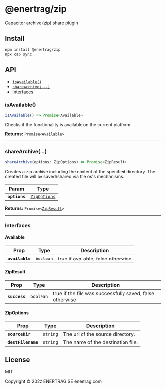 # @enertrag/zip

Capacitor archive (zip) share plugin

## Install

```bash
npm install @enertrag/zip
npx cap sync
```

## API

<docgen-index>

* [`isAvailable()`](#isavailable)
* [`shareArchive(...)`](#sharearchive)
* [Interfaces](#interfaces)

</docgen-index>

<docgen-api>
<!--Update the source file JSDoc comments and rerun docgen to update the docs below-->

### isAvailable()

```typescript
isAvailable() => Promise<Available>
```

Checks if the functionality is available on the current platform.

**Returns:** <code>Promise&lt;<a href="#available">Available</a>&gt;</code>

--------------------


### shareArchive(...)

```typescript
shareArchive(options: ZipOptions) => Promise<ZipResult>
```

Creates a zip archive including the content of the specified directory.
The created file will be saved/shared via the os's mechanisms.

| Param         | Type                                              |
| ------------- | ------------------------------------------------- |
| **`options`** | <code><a href="#zipoptions">ZipOptions</a></code> |

**Returns:** <code>Promise&lt;<a href="#zipresult">ZipResult</a>&gt;</code>

--------------------


### Interfaces


#### Available

| Prop            | Type                 | Description                        |
| --------------- | -------------------- | ---------------------------------- |
| **`available`** | <code>boolean</code> | true if available, false otherwise |


#### ZipResult

| Prop          | Type                 | Description                                              |
| ------------- | -------------------- | -------------------------------------------------------- |
| **`success`** | <code>boolean</code> | true if the file was successfully saved, false otherwise |


#### ZipOptions

| Prop               | Type                | Description                       |
| ------------------ | ------------------- | --------------------------------- |
| **`sourceDir`**    | <code>string</code> | The uri of the source directory.  |
| **`destFilename`** | <code>string</code> | The name of the destination file. |

</docgen-api>

## License

MIT

Copyright © 2022 ENERTRAG SE
enertrag.com